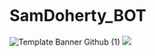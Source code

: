 # SamDoherty_BOT
 ![Template Banner Github (1)](https://user-images.githubusercontent.com/91474990/153948780-18b20b70-9c34-4dc8-82b0-d38a69830a7a.png)
 <img src="https://img.shields.io/static/v1?label=Status&message=Incompleto&color=9A00FE&style=for-the-badge&logo=ghost"/>
